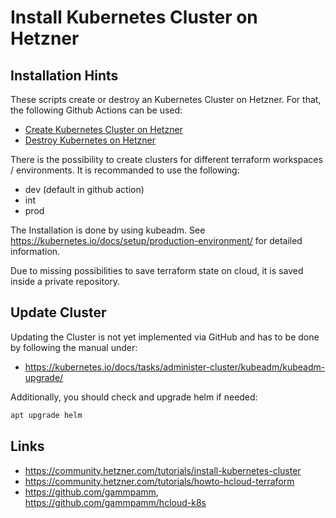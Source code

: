 # Install Kubernetes Cluster on Hetzner

## Installation Hints

These scripts create or destroy an Kubernetes Cluster on Hetzner. For that, the following Github Actions can be used:

* [Create Kubernetes Cluster on Hetzner](https://github.com/starwit/infrastructure/actions/workflows/tf-apply-k8s-hetzner.yml)
* [Destroy Kubernetes on Hetzner](https://github.com/starwit/infrastructure/actions/workflows/tf-destroy-k8s-hetzner.yml)

There is the possibility to create clusters for different terraform workspaces / environments. It is recommanded to use the following:
* dev (default in github action)
* int
* prod

The Installation is done by using kubeadm. See https://kubernetes.io/docs/setup/production-environment/ for detailed information.

Due to missing possibilities to save terraform state on cloud, it is saved inside a private repository.

## Update Cluster

Updating the Cluster is not yet implemented via GitHub and has to be done by following the manual under:
* https://kubernetes.io/docs/tasks/administer-cluster/kubeadm/kubeadm-upgrade/

Additionally, you should check and upgrade helm if needed: 

```bash
apt upgrade helm
```

## Links
* https://community.hetzner.com/tutorials/install-kubernetes-cluster
* https://community.hetzner.com/tutorials/howto-hcloud-terraform
* https://github.com/gammpamm, https://github.com/gammpamm/hcloud-k8s

